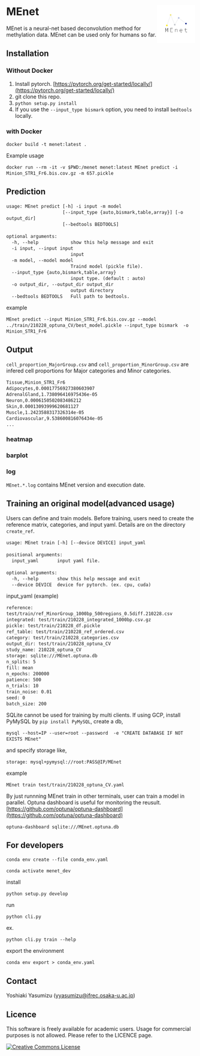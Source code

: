 # MEnet <img src="./img/MEnet.png" width="20%" align="right" />

MEnet is a neural-net based deconvolution method for methylation data. MEnet can be used only for humans so far.

## Installation

### Without Docker

1. Install pytorch. [https://pytorch.org/get-started/locally/](https://pytorch.org/get-started/locally/)
2. git clone this repo.
3. `python setup.py install`
4. If you use the `--input_type bismark` option, you need to install `bedtools` locally.

### with Docker

```
docker build -t menet:latest .
```

Example usage 

```
docker run --rm -it -v $PWD:/menet menet:latest MEnet predict -i Minion_STR1_Fr6.bis.cov.gz -m 657.pickle
```

## Prediction

```
usage: MEnet predict [-h] -i input -m model
                     [--input_type {auto,bismark,table,array}] [-o output_dir]
                     [--bedtools BEDTOOLS]

optional arguments:
  -h, --help            show this help message and exit
  -i input, --input input
                        input
  -m model, --model model
                        Traind model (pickle file).
  --input_type {auto,bismark,table,array}
                        input type. (default : auto)
  -o output_dir, --output_dir output_dir
                        output directory
  --bedtools BEDTOOLS   Full path to bedtools.
```

example

```
MEnet predict --input Minion_STR1_Fr6.bis.cov.gz --model ../train/210228_optuna_CV/best_model.pickle --input_type bismark  -o Minion_STR1_Fr6
```

## Output

`cell_proportion_MajorGroup.csv` and `cell_proportion_MinorGroup.csv` are infered cell proportions for Major categories and Minor categories.

```
Tissue,Minion_STR1_Fr6
Adipocytes,0.00017756927380603907
AdrenalGland,1.738096416975436e-05
Neuron,0.0006150502083486212
Skin,0.00013093999620681127
Muscle,1.2423588317326314e-05
Cardiovascular,9.538600816076434e-05
...
```

### heatmap

### barplot

### log

`MEnet.*.log` contains MEnet version and execution date.

## Training an original model(advanced usage)

Users can define and train models. Before training, users need to create the reference matrix, categories, and input yaml. Details are on the directory `create_ref`.

```
usage: MEnet train [-h] [--device DEVICE] input_yaml

positional arguments:
  input_yaml       input yaml file.

optional arguments:
  -h, --help       show this help message and exit
  --device DEVICE  device for pytorch. (ex. cpu, cuda)
```

input_yaml (example)

```
reference: test/train/ref_MinorGroup_1000bp_500regions_0.5diff.210228.csv
integrated: test/train/210228_integrated_1000bp.csv.gz
pickle: test/train/210228_df.pickle
ref_table: test/train/210228_ref_ordered.csv
category: test/train/210228_categories.csv
output_dir: test/train/210228_optuna_CV
study_name: 210228_optuna_CV
storage: sqlite:///MEnet.optuna.db
n_splits: 5
fill: mean
n_epochs: 200000
patience: 500
n_trials: 10
train_noise: 0.01
seed: 0
batch_size: 200
```

SQLite cannot be used for training by multi clients. If using GCP, install PyMySQL by `pip install PyMySQL`, create a db,

```
mysql --host=IP --user=root --password  -e "CREATE DATABASE IF NOT EXISTS MEnet"
```

and specify storage like,

```
storage: mysql+pymysql://root:PASS@IP/MEnet
```

example 

```
MEnet train test/train/210228_optuna_CV.yaml 
```

By just runnning MEnet train in other terminals, user can train a model in parallel. Optuna dashboard is useful for monitoring the reusult. [https://github.com/optuna/optuna-dashboard](https://github.com/optuna/optuna-dashboard)

```
optuna-dashboard sqlite:///MEnet.optuna.db
```

## For developers

```
conda env create --file conda_env.yaml
```

```
conda activate menet_dev
```

install 

```
python setup.py develop
```

run 

```
python cli.py
```

ex.

```
python cli.py train --help
```

export the environment

```
conda env export > conda_env.yaml
```

## Contact

Yoshiaki Yasumizu ([yyasumizu@ifrec.osaka-u.ac.jp](yyasumizu@ifrec.osaka-u.ac.jp))

## Licence

This software is freely available for academic users. Usage for commercial purposes is not allowed. Please refer to the LICENCE page.

<a rel="license" href="http://creativecommons.org/licenses/by-nc/4.0/"><img alt="Creative Commons License" style="border-width:0" src="https://i.creativecommons.org/l/by-nc/4.0/88x31.png" /></a>
